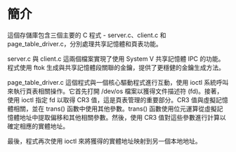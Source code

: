 # 簡介
這個存儲庫包含三個主要的 C 程式 - server.c、client.c 和 page_table_driver.c，分別處理共享記憶體和頁表功能。

server.c 與 client.c
這兩個檔案實現了使用 System V 共享記憶體 IPC 的功能。程式使用 ftok 生成與共享記憶體段關聯的金鑰，提供了更穩健的金鑰生成方法。

page_table_driver.c
這個程式與一個核心驅動程式進行互動，使用 ioctl 系統呼叫來執行頁表相關操作。它首先打開 /dev/os 檔案以獲得文件描述符 (fd)。接著，使用 ioctl 指定 fd 以取得 CR3 值，這是頁表管理的重要部分。CR3 值與虛擬記憶體相關，並在 trans() 函數中使用其他參數。trans() 函數使用位元運算從虛擬記憶體地址中提取偏移和其他相關參數。然後，使用 CR3 值對這些參數進行計算以確定相應的實體地址。

最後，程式再次使用 ioctl 來將獲得的實體地址映射到另一個本地地址。
